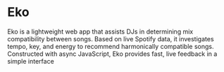 # Eko
Eko is a lightweight web app that assists DJs in determining mix compatibility between songs. Based on live Spotify data, it investigates tempo, key, and energy to recommend harmonically compatible songs. Constructed with async JavaScript, Eko provides fast, live feedback in a simple interface
